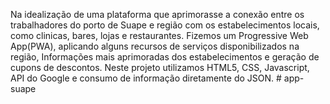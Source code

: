 Na idealização de uma plataforma que aprimorasse a conexão entre os trabalhadores do porto de Suape e região com os estabelecimentos locais, como clinicas, bares, lojas e restaurantes. Fizemos um Progressive Web App(PWA), aplicando alguns recursos de serviços disponibilizados na região, Informações mais aprimoradas dos estabelecimentos e geração de cupons de descontos. Neste projeto utilizamos HTML5, CSS, Javascript, API do Google e consumo de informação diretamente do JSON.  # app-suape
